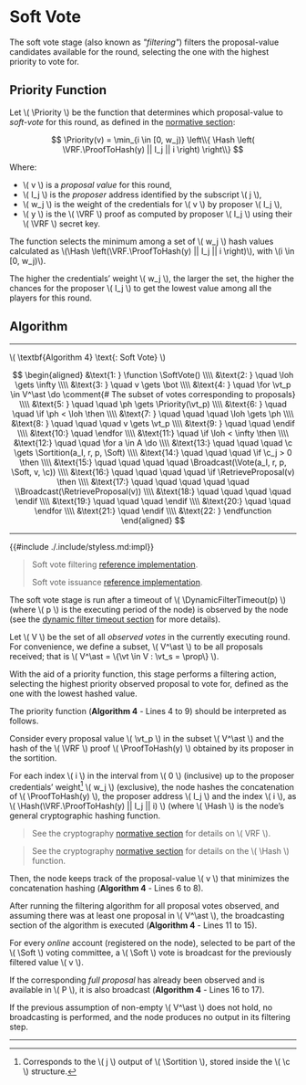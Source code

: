 $$
\newcommand \Priority {\mathrm{Priority}}
\newcommand \VRF {\mathrm{VRF}}
\newcommand \ProofToHash {\mathrm{ProofToHash}}
\newcommand \SoftVote {\mathrm{SoftVote}}
\newcommand \Hash {\mathrm{Hash}}
\newcommand \Sortition {\mathrm{Sortition}}
\newcommand \Broadcast {\mathrm{Broadcast}}
\newcommand \RetrieveProposal {\mathrm{RetrieveProposal}}
\newcommand \DynamicFilterTimeout {\mathrm{DynamicFilterTimeout}}
\newcommand \Soft {\mathit{soft}}
\newcommand \Vote {\mathrm{Vote}}
\newcommand \function {\textbf{function }}
\newcommand \endfunction {\textbf{end function}}
\newcommand \if {\textbf{if }}
\newcommand \then {\textbf{ then}}
\newcommand \endif {\textbf{end if}}
\newcommand \for {\textbf{for }}
\newcommand \do {\textbf{ do}}
\newcommand \endfor {\textbf{end for}}
\newcommand \comment {\qquad \small \textsf}
\newcommand \loh {\mathit{lowestObservedHash}}
\newcommand \vt {\mathit{vote}}
\newcommand \ph {\mathit{priorityHash}}
\newcommand \c {\mathit{credentials}}
\newcommand \prop {\mathit{proposal}}
$$

# Soft Vote

The soft vote stage (also known as _"filtering"_) filters the proposal-value candidates 
available for the round, selecting the one with the highest priority to vote for.

## Priority Function

Let \\( \Priority \\) be the function that determines which proposal-value to
_soft-vote_ for this round, as defined in the [normative section](./abft-player-state.md#special-values):

<!-- TODO: Replace with anchored include once the normative section is merged -->
$$
\Priority(v) = \min_{i \in [0, w_j)} \left\\{ \Hash \left( \VRF.\ProofToHash(y) || I_j || i \right) \right\\}
$$

Where:

- \\( v \\) is a _proposal value_ for this round,
- \\( I_j \\) is the _proposer_ address identified by the subscript \\( j \\),
- \\( w_j \\) is the weight of the credentials for \\( v \\) by proposer \\( I_j \\),
- \\( y \\) is the \\( \VRF \\) proof as computed by proposer \\( I_j \\) using
their \\( \VRF \\) secret key.

The function selects the minimum among a set of \\( w_j \\) hash values calculated
as \\(\Hash \left(\VRF.\ProofToHash(y) || I_j || i \right)\\), with \\(i \in [0, w_j)\\).

The higher the credentials’ weight \\( w_j \\), the larger the set, the higher the
chances for the proposer \\( I_j \\) to get the lowest value among all the players
for this round.

## Algorithm

---

\\( \textbf{Algorithm 4} \text{: Soft Vote} \\)

$$
\begin{aligned}
&\text{1: } \function \SoftVote() \\\\
&\text{2: } \quad \loh \gets \infty \\\\
&\text{3: } \quad v \gets \bot \\\\
&\text{4: } \quad \for \vt_p \in V^\ast \do \comment{# The subset of votes corresponding to proposals} \\\\
&\text{5: } \quad \quad \ph \gets \Priority(\vt_p)  \\\\
&\text{6: } \quad \quad \if \ph < \loh \then \\\\
&\text{7: } \quad \quad \quad \loh \gets \ph \\\\
&\text{8: } \quad \quad \quad v \gets \vt_p \\\\
&\text{9: } \quad \quad \endif \\\\
&\text{10:} \quad \endfor \\\\
&\text{11:} \quad \if \loh < \infty \then \\\\
&\text{12:} \quad \quad \for a \in A \do \\\\
&\text{13:} \quad \quad \quad \c \gets \Sortition(a_I, r, p, \Soft) \\\\
&\text{14:} \quad \quad \quad \if \c_j > 0 \then \\\\
&\text{15:} \quad \quad \quad \quad \Broadcast(\Vote(a_I, r, p, \Soft, v, \c)) \\\\
&\text{16:} \quad \quad \quad \quad \if \RetrieveProposal(v) \then \\\\
&\text{17:} \quad \quad \quad \quad \quad \\Broadcast(\RetrieveProposal(v)) \\\\
&\text{18:} \quad \quad \quad \quad \endif \\\\
&\text{19:} \quad \quad \quad \endif \\\\
&\text{20:} \quad \quad \endfor \\\\
&\text{21:} \quad \endif \\\\
&\text{22: } \endfunction
\end{aligned}
$$

---

{{#include ./.include/styless.md:impl}}
> Soft vote filtering [reference implementation](https://github.com/algoradam/go-algorand/blob/master/data/committee/credential.go#L160C1-L187C2).
>
> Soft vote issuance [reference implementation](https://github.com/algorand/go-algorand/blob/df0613a04432494d0f437433dd1efd02481db838/agreement/player.go#L170-L206).

The soft vote stage is run after a timeout of \\( \DynamicFilterTimeout(p) \\)
(where \\( p \\) is the executing period of the node) is observed by the node (see
the [dynamic filter timeout section](./abft-nn-dynamic-filter-timeout.md) for more
details).

Let \\( V \\) be the set of all _observed votes_ in the currently executing round.
For convenience, we define a subset, \\( V^\ast \\) to be all proposals received;
that is \\( V^\ast = \\{\vt \in V : \vt_s = \prop\\} \\).

With the aid of a priority function, this stage performs a filtering action, selecting
the highest priority observed proposal to vote for, defined as the one with the
lowest hashed value.

The priority function (**Algorithm 4** - Lines 4 to 9) should be interpreted as
follows.

Consider every proposal value \\( \vt_p \\) in the subset \\( V^\ast \\)
and the hash of the \\( \VRF \\) proof \\( \ProofToHash(y) \\) obtained by its proposer
in the sortition.

For each index \\( i \\) in the interval from \\( 0 \\) (inclusive) up to the proposer
credentials’ weight[^1] \\( w_j \\) (exclusive), the node hashes the concatenation
of \\( \ProofToHash(y) \\), the proposer address \\( I_j \\) and the index \\( i \\),
as \\( \Hash(\VRF.\ProofToHash(y) || I_j || i) \\) (where \\( \Hash \\) is the
node’s general cryptographic hashing function.

> See the cryptography [normative section](./crypto.md#verifiable-random-function)
> for details on \\( VRF \\).

> See the cryptography [normative section](./crypto.md#hash-functions) for details
> on the \\( \Hash \\) function.

Then, the node keeps track of the proposal-value \\( v \\) that minimizes the concatenation
hashing (**Algorithm 4** - Lines 6 to 8).

After running the filtering algorithm for all proposal votes observed, and assuming
there was at least one proposal in \\( V^\ast \\), the broadcasting section of the
algorithm is executed (**Algorithm 4** - Lines 11 to 15).

For every _online_ account (registered on the node), selected to be part of the
\\( \Soft \\) voting committee, a \\( \Soft \\) vote is broadcast for the previously
filtered value \\( v \\).

If the corresponding _full proposal_ has already been observed and is available
in \\( P \\), it is also broadcast (**Algorithm 4** - Lines 16 to 17).

If the previous assumption of non-empty \\( V^\ast \\) does not hold, no broadcasting
is performed, and the node produces no output in its filtering step.

---

[^1]: Corresponds to the \\( j \\) output of \\( \Sortition \\), stored inside the
\\( \c \\) structure.